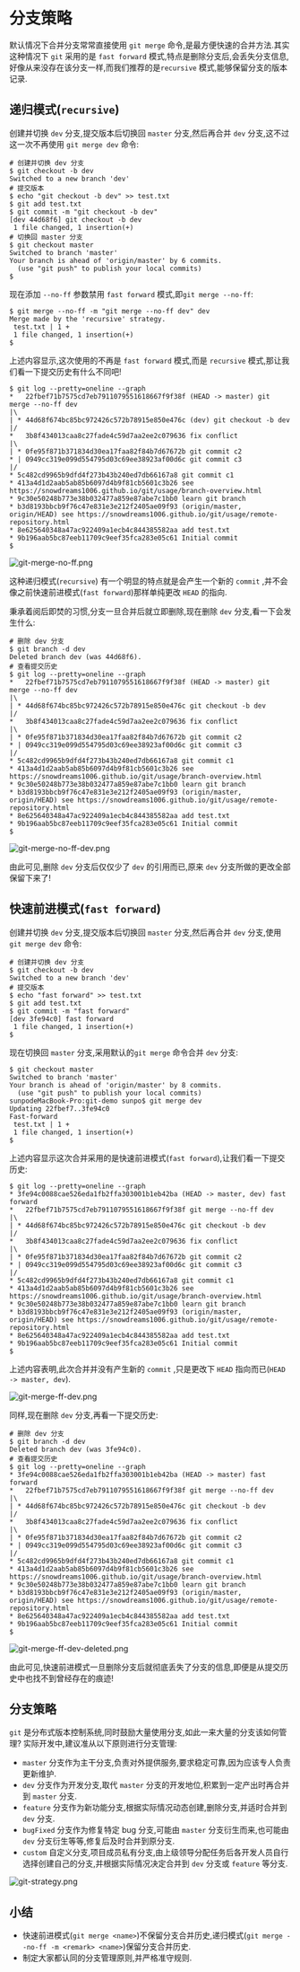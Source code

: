 # 分支策略

默认情况下合并分支常常直接使用 `git merge` 命令,是最方便快速的合并方法.其实这种情况下 `git` 采用的是 `fast forward` 模式,特点是删除分支后,会丢失分支信息,好像从来没存在该分支一样,而我们推荐的是`recursive` 模式,能够保留分支的版本记录.

## 递归模式(`recursive`)

创建并切换 `dev` 分支,提交版本后切换回 `master` 分支,然后再合并 `dev` 分支,这不过这一次不再使用 `git merge dev` 命令:

```
# 创建并切换 dev 分支
$ git checkout -b dev
Switched to a new branch 'dev'
# 提交版本
$ echo "git checkout -b dev" >> test.txt
$ git add test.txt
$ git commit -m "git checkout -b dev"
[dev 44d68f6] git checkout -b dev
 1 file changed, 1 insertion(+)
# 切换回 master 分支
$ git checkout master
Switched to branch 'master'
Your branch is ahead of 'origin/master' by 6 commits.
  (use "git push" to publish your local commits)
$ 
```

现在添加 `--no-ff` 参数禁用 `fast forward` 模式,即`git merge --no-ff`:

```
$ git merge --no-ff -m "git merge --no-ff dev" dev
Merge made by the 'recursive' strategy.
 test.txt | 1 +
 1 file changed, 1 insertion(+)
$ 
```

上述内容显示,这次使用的不再是 `fast forward` 模式,而是 `recursive` 模式,那让我们看一下提交历史有什么不同吧!

```
$ git log --pretty=oneline --graph
*   22fbef71b7575cd7eb7911079551618667f9f38f (HEAD -> master) git merge --no-ff dev
|\  
| * 44d68f674bc85bc972426c572b78915e850e476c (dev) git checkout -b dev
|/  
*   3b8f434013caa8c27fade4c59d7aa2ee2c079636 fix conflict
|\  
| * 0fe95f871b371834d30ea17faa82f84b7d67672b git commit c2
* | 0949cc319e099d554795d03c69ee38923af00d6c git commit c3
|/  
* 5c482cd9965b9dfd4f273b43b240ed7db66167a8 git commit c1
* 413a4d1d2aab5ab85b6097d4b9f81cb5601c3b26 see https://snowdreams1006.github.io/git/usage/branch-overview.html
* 9c30e50248b773e38b032477a859e87abe7c1bb0 learn git branch
* b3d8193bbcb9f76c47e831e3e212f2405ae09f93 (origin/master, origin/HEAD) see https://snowdreams1006.github.io/git/usage/remote-repository.html
* 8e625640348a47ac922409a1ecb4c844385582aa add test.txt
* 9b196aab5bc87eeb11709c9eef35fca283e05c61 Initial commit
$ 
```

![git-merge-no-ff.png](../images/git-merge-no-ff.png)

这种递归模式(`recursive`) 有一个明显的特点就是会产生一个新的 `commit` ,并不会像之前快速前进模式(`fast forward`)那样单纯更改 `HEAD` 的指向.

秉承着阅后即焚的习惯,分支一旦合并后就立即删除,现在删除 `dev` 分支,看一下会发生什么:

```
# 删除 dev 分支
$ git branch -d dev
Deleted branch dev (was 44d68f6).
# 查看提交历史
$ git log --pretty=oneline --graph
*   22fbef71b7575cd7eb7911079551618667f9f38f (HEAD -> master) git merge --no-ff dev
|\  
| * 44d68f674bc85bc972426c572b78915e850e476c git checkout -b dev
|/  
*   3b8f434013caa8c27fade4c59d7aa2ee2c079636 fix conflict
|\  
| * 0fe95f871b371834d30ea17faa82f84b7d67672b git commit c2
* | 0949cc319e099d554795d03c69ee38923af00d6c git commit c3
|/  
* 5c482cd9965b9dfd4f273b43b240ed7db66167a8 git commit c1
* 413a4d1d2aab5ab85b6097d4b9f81cb5601c3b26 see https://snowdreams1006.github.io/git/usage/branch-overview.html
* 9c30e50248b773e38b032477a859e87abe7c1bb0 learn git branch
* b3d8193bbcb9f76c47e831e3e212f2405ae09f93 (origin/master, origin/HEAD) see https://snowdreams1006.github.io/git/usage/remote-repository.html
* 8e625640348a47ac922409a1ecb4c844385582aa add test.txt
* 9b196aab5bc87eeb11709c9eef35fca283e05c61 Initial commit
$ 
```

![git-merge-no-ff-dev.png](../images/git-merge-no-ff-dev.png)

由此可见,删除 `dev` 分支后仅仅少了 `dev` 的引用而已,原来 `dev` 分支所做的更改全部保留下来了!

## 快速前进模式(`fast forward`)

创建并切换 `dev` 分支,提交版本后切换回 `master` 分支,然后再合并 `dev` 分支,使用 `git merge dev` 命令:

```
# 创建并切换 dev 分支
$ git checkout -b dev
Switched to a new branch 'dev'
# 提交版本
$ echo "fast forward" >> test.txt
$ git add test.txt
$ git commit -m "fast forward"
[dev 3fe94c0] fast forward
 1 file changed, 1 insertion(+)
$ 
```

现在切换回 `master` 分支,采用默认的`git merge` 命令合并 `dev` 分支:

```
$ git checkout master
Switched to branch 'master'
Your branch is ahead of 'origin/master' by 8 commits.
  (use "git push" to publish your local commits)
sunpodeMacBook-Pro:git-demo sunpo$ git merge dev
Updating 22fbef7..3fe94c0
Fast-forward
 test.txt | 1 +
 1 file changed, 1 insertion(+)
$ 
```

上述内容显示这次合并采用的是快速前进模式(`fast forward`),让我们看一下提交历史:

```
$ git log --pretty=oneline --graph
* 3fe94c0088cae526eda1fb2ffa303001b1eb42ba (HEAD -> master, dev) fast forward
*   22fbef71b7575cd7eb7911079551618667f9f38f git merge --no-ff dev
|\  
| * 44d68f674bc85bc972426c572b78915e850e476c git checkout -b dev
|/  
*   3b8f434013caa8c27fade4c59d7aa2ee2c079636 fix conflict
|\  
| * 0fe95f871b371834d30ea17faa82f84b7d67672b git commit c2
* | 0949cc319e099d554795d03c69ee38923af00d6c git commit c3
|/  
* 5c482cd9965b9dfd4f273b43b240ed7db66167a8 git commit c1
* 413a4d1d2aab5ab85b6097d4b9f81cb5601c3b26 see https://snowdreams1006.github.io/git/usage/branch-overview.html
* 9c30e50248b773e38b032477a859e87abe7c1bb0 learn git branch
* b3d8193bbcb9f76c47e831e3e212f2405ae09f93 (origin/master, origin/HEAD) see https://snowdreams1006.github.io/git/usage/remote-repository.html
* 8e625640348a47ac922409a1ecb4c844385582aa add test.txt
* 9b196aab5bc87eeb11709c9eef35fca283e05c61 Initial commit
$ 
```

上述内容表明,此次合并并没有产生新的 `commit` ,只是更改下 `HEAD` 指向而已(`HEAD -> master, dev`).

![git-merge-ff-dev.png](../images/git-merge-ff-dev.png)

同样,现在删除 `dev` 分支,再看一下提交历史:

```
# 删除 dev 分支
$ git branch -d dev
Deleted branch dev (was 3fe94c0).
# 查看提交历史
$ git log --pretty=oneline --graph
* 3fe94c0088cae526eda1fb2ffa303001b1eb42ba (HEAD -> master) fast forward
*   22fbef71b7575cd7eb7911079551618667f9f38f git merge --no-ff dev
|\  
| * 44d68f674bc85bc972426c572b78915e850e476c git checkout -b dev
|/  
*   3b8f434013caa8c27fade4c59d7aa2ee2c079636 fix conflict
|\  
| * 0fe95f871b371834d30ea17faa82f84b7d67672b git commit c2
* | 0949cc319e099d554795d03c69ee38923af00d6c git commit c3
|/  
* 5c482cd9965b9dfd4f273b43b240ed7db66167a8 git commit c1
* 413a4d1d2aab5ab85b6097d4b9f81cb5601c3b26 see https://snowdreams1006.github.io/git/usage/branch-overview.html
* 9c30e50248b773e38b032477a859e87abe7c1bb0 learn git branch
* b3d8193bbcb9f76c47e831e3e212f2405ae09f93 (origin/master, origin/HEAD) see https://snowdreams1006.github.io/git/usage/remote-repository.html
* 8e625640348a47ac922409a1ecb4c844385582aa add test.txt
* 9b196aab5bc87eeb11709c9eef35fca283e05c61 Initial commit
$ 
```

![git-merge-ff-dev-deleted.png](../images/git-merge-ff-dev-deleted.png)

由此可见,快速前进模式一旦删除分支后就彻底丢失了分支的信息,即便是从提交历史中也找不到曾经存在的痕迹!

## 分支策略

`git` 是分布式版本控制系统,同时鼓励大量使用分支,如此一来大量的分支该如何管理?
实际开发中,建议准从以下原则进行分支管理:

- `master` 分支作为主干分支,负责对外提供服务,要求稳定可靠,因为应该专人负责更新维护.
- `dev` 分支作为开发分支,取代 `master` 分支的开发地位,积累到一定产出时再合并到 `master` 分支.
- `feature` 分支作为新功能分支,根据实际情况动态创建,删除分支,并适时合并到 `dev` 分支.
- `bugFixed` 分支作为修复特定 bug 分支,可能由 `master` 分支衍生而来,也可能由 `dev` 分支衍生等等,修复后及时合并到原分支.
- `custom` 自定义分支,项目成员私有分支,由上级领导分配任务后各开发人员自行选择创建自己的分支,并根据实际情况决定合并到 `dev` 分支或 `feature` 等分支.

![git-strategy.png](../images/git-strategy.png)

## 小结

- 快速前进模式(`git merge <name>`)不保留分支合并历史,递归模式(`git merge --no-ff -m <remark> <name>`)保留分支合并历史.
- 制定大家都认同的分支管理原则,并严格准守规则.

